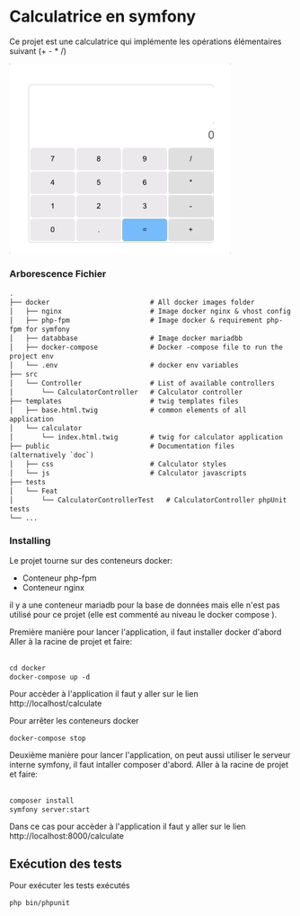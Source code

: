 # Calculatrice en symfony

Ce projet est une calculatrice qui implémente les opérations élémentaires suivant (+ - * /)

![](calculator.gif)


### Arborescence Fichier

    .
    ├── docker                         # All docker images folder
    │   ├── nginx                      # Image docker nginx & vhost config
    │   ├── php-fpm                    # Image docker & requirement php-fpm for symfony
    │   ├── databbase                  # Image docker mariadbb
    │   ├── docker-compose             # Docker -compose file to run the project env
    │   └── .env                       # docker env variables
    ├── src
    │   └── Controller                 # List of available controllers
    │       └── CalculatorController   # Calculator controller
    ├── templates                      # twig templates files
    │   ├── base.html.twig             # common elements of all application
    │   └── calculator             
    │       └── index.html.twig        # twig for calculator application         
    ├── public                         # Documentation files (alternatively `doc`)
    │   ├── css                        # Calculator styles
    │   └── js                         # Calculator javascripts
    ├── tests 
    │   └── Feat 
    │       └── CalculatorControllerTest   # CalculatorController phpUnit tests
    └── ...


### Installing

Le projet tourne sur des conteneurs docker:

- Conteneur php-fpm
- Conteneur nginx 

il y a une conteneur mariadb pour la base de données mais elle n'est pas utilisé pour ce projet (elle est commenté au niveau le docker compose ).


Première manière pour lancer l'application, il faut installer docker d'abord
Aller à la racine de projet et faire:
```

cd docker
docker-compose up -d
```

Pour accèder à l'application il faut y aller sur le lien http://localhost/calculate


Pour arrêter les conteneurs docker

```
docker-compose stop

```

Deuxième manière pour lancer l'application, on peut aussi utiliser le serveur interne symfony, il faut intaller composer d'abord. Aller à la racine de projet et faire:

```

composer install
symfony server:start
```

Dans ce cas pour accèder à l'application il faut y aller sur le lien http://localhost:8000/calculate




## Exécution des tests


Pour exécuter les tests exécutés

```
php bin/phpunit
```
